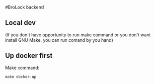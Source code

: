 #BroLock backend

## Local dev

(If you don't have opportunity to run make command or you don't want install GNU Make, you can run comand by you hand)

## Up docker first
Make command:

```
make docker-up
```